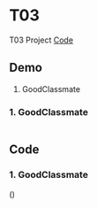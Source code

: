 # T03

T03 Project [Code](https://github.com/CodeMercs/ariod-ho-book/tree/master/Code/T03)


## Demo

1. GoodClassmate

### 1. GoodClassmate

![]()

## Code

### 1. GoodClassmate

()

